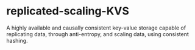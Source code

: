 # replicated-scaling-KVS
A highly available and causally consistent key-value storage capable of replicating data, through anti-entropy, and scaling data, using consistent hashing.
